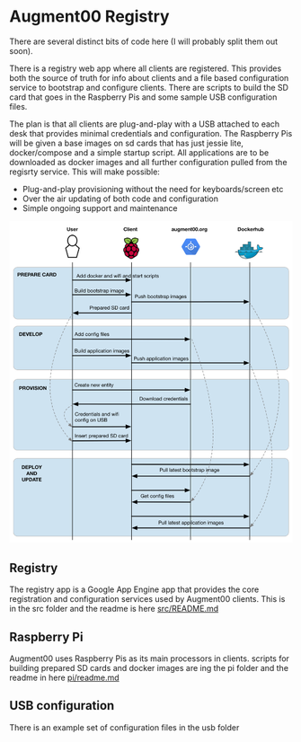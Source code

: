 # Augment00 Registry

There are several distinct bits of code here (I will probably split them out soon).

There is a registry web app where all clients are registered.
This provides both the source of truth for info about clients and a file based configuration service to bootstrap and configure clients.
There are scripts to build the SD card that goes in the Raspberry Pis and some sample USB configuration files.

The plan is that all clients are plug-and-play with a USB attached to each desk that provides minimal credentials and configuration.
The Raspberry Pis will be given a base images on sd cards that has just jessie lite, docker/compose and a simple startup script.
All applications are to be downloaded as docker images and all further configuration pulled from the regisrty service.
This will make possible:

- Plug-and-play provisioning without the need for keyboards/screen etc
- Over the air updating of both code and configuration
- Simple ongoing support and maintenance

![augment00 services](docs/IMG_1477.PNG)

## Registry

The registry app is a Google App Engine app that provides the core registration and configuration services used by Augment00 clients.
This is in the src folder and the readme is here [src/README.md](src/README.md)

## Raspberry Pi

Augment00 uses Raspberry Pis as its main processors in clients. scripts for building prepared SD cards and docker images are ing the pi
folder and the readme in here [pi/readme.md](pi/readme.md)

## USB configuration

There is an example set of configuration files in the usb folder



